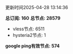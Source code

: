 更新时间2025-04-28 13:14:36

**总订阅: 160**
**总节点: 28579**
- vless节点: 6511
- hysteria2节点: 1

**google ping有效节点: 574**
